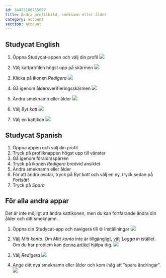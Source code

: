 ```yaml
---
id: 34473186755097
title: Ändra profilbild, smeknamn eller ålder
category: account
section: account
---
```

## Studycat English

1. Öppna Studycat-appen och välj din profil
![](https://help.studycat.com/hc/article_attachments/34473186682009)

2. Välj kattprofilen högst upp på skärmen
![](https://help.studycat.com/hc/article_attachments/34473186684953)

3. Klicka på ikonen _Redigera_
![](https://help.studycat.com/hc/article_attachments/34473186707865)

4. Gå igenom åldersverifieringsskärmen
![](https://help.studycat.com/hc/article_attachments/34473186715801)

5. Ändra smeknamn eller ålder
![](https://help.studycat.com/hc/article_attachments/34473186721561)

6. Välj _Byt katt_
![](https://help.studycat.com/hc/article_attachments/34473186726041)

7. Välj en kattikon
![](https://help.studycat.com/hc/article_attachments/34473149798937)

## Studycat Spanish

1. Öppna appen och välj din profil
2. Tryck på profilknappen högst upp till vänster
3. Gå igenom föräldraspärren
4. Tryck på ikonen _Redigera_ bredvid ansiktet
5. Ändra smeknamn eller ålder
6. För att ändra avatar, tryck på _Byt katt_ och välj en ny, tryck sedan på _Fortsätt_
7. Tryck på _Spara_

## För alla andra appar

Det är inte möjligt att ändra kattikonen, men du kan fortfarande ändra din ålder och ditt smeknamn.

1. Öppna din Studycat-app och navigera till ⚙️ Inställningar
![](https://help.studycat.com/hc/article_attachments/34473149804697)

2. Välj _Mitt konto_. Om _Mitt konto_ inte är tillgängligt, välj _Logga in_ istället. Om du har problem kan [denna artikel](https://help.studycat.com/hc/en-us/articles/360051281554-Access-your-free-trial-or-subscription) hjälpa dig.
![](https://help.studycat.com/hc/article_attachments/34473149811993)

3. Välj _Redigera_ ![](https://help.studycat.com/hc/article_attachments/34473186746521)

4. Ange ditt nya smeknamn eller ålder och kom ihåg att "spara ändringar".
![](https://help.studycat.com/hc/article_attachments/34473149816729)